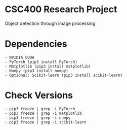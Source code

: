 # CSC400 Research Project
Object detection through image processing


# Dependencies
	- NVIDIA CUDA
	- PyTorch (pip3 install PyTorch)
	- Matplotlib (pip3 install matplotlib)
	- Numpy (pip3 install numpy)
	- Optional: Scikit-learn (pip3 install scikit-learn)

# Check Versions
	- pip3 freeze | grep -i PyTorch
	- pip3 freeze | grep -i matplotlib
	- pip3 freeze | grep -i numpy
	- pip3 freeze | grep -i scikit-learn

